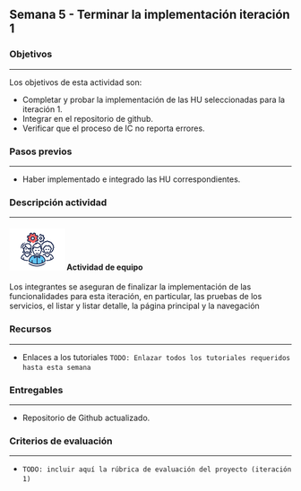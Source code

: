 ## Semana 5 - Terminar la implementación iteración 1

### Objetivos

---

Los objetivos de esta actividad son:

- Completar y probar la implementación de las HU seleccionadas para la iteración 1.
- Integrar en el repositorio de github.
- Verificar que el proceso de IC no reporta errores.

### Pasos previos

---

- Haber implementado e integrado las HU correspondientes.

### Descripción actividad

---

#### ![](./../../assets/images/grupo.png) Actividad de equipo

Los integrantes se aseguran de finalizar la implementación de las funcionalidades para esta iteración, en particular, las pruebas de los servicios, el listar y listar detalle, la página principal y la navegación

### Recursos

---

- Enlaces a los tutoriales `TODO: Enlazar todos los tutoriales requeridos hasta esta semana`

### Entregables

---

- Repositorio de Github actualizado.

### Criterios de evaluación

---

- `TODO: incluir aquí la rúbrica de evaluación del proyecto (iteración 1)`
